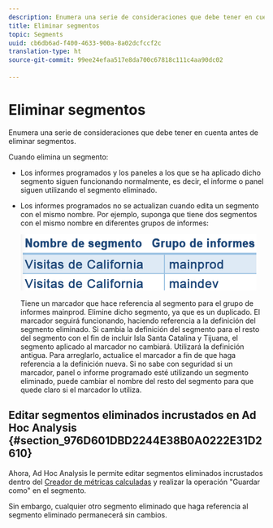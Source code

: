 ```yaml
---
description: Enumera una serie de consideraciones que debe tener en cuenta antes de eliminar segmentos.
title: Eliminar segmentos
topic: Segments
uuid: cb6db6ad-f400-4633-900a-8a02dcfccf2c
translation-type: ht
source-git-commit: 99ee24efaa517e8da700c67818c111c4aa90dc02

---
```



# Eliminar segmentos

Enumera una serie de consideraciones que debe tener en cuenta antes de eliminar segmentos.

Cuando elimina un segmento:

* Los informes programados y los paneles a los que se ha aplicado dicho segmento siguen funcionando normalmente, es decir, el informe o panel siguen utilizando el segmento eliminado.
* Los informes programados no se actualizan cuando edita un segmento con el mismo nombre. Por ejemplo, suponga que tiene dos segmentos con el mismo nombre en diferentes grupos de informes:

   ![](assets/duplicate_seg_names.png)

   Tiene un marcador que hace referencia al segmento para el grupo de informes mainprod. Elimine dicho segmento, ya que es un duplicado. El marcador seguirá funcionando, haciendo referencia a la definición del segmento eliminado. Si cambia la definición del segmento para el resto del segmento con el fin de incluir Isla Santa Catalina y Tijuana, el segmento aplicado al marcador no cambiará. Utilizará la definición antigua. Para arreglarlo, actualice el marcador a fin de que haga referencia a la definición nueva. Si no sabe con seguridad si un marcador, panel o informe programado esté utilizando un segmento eliminado, puede cambiar el nombre del resto del segmento para que quede claro si el marcador lo utiliza.

## Editar segmentos eliminados incrustados en Ad Hoc Analysis {#section_976D601DBD2244E38B0A0222E31D2610}

Ahora, Ad Hoc Analysis le permite editar segmentos eliminados incrustados dentro del [Creador de métricas calculadas](https://marketing.adobe.com/resources/help/es_ES/analytics/calcmetrics/) y realizar la operación &quot;Guardar como&quot; en el segmento.

Sin embargo, cualquier otro segmento eliminado que haga referencia al segmento eliminado permanecerá sin cambios.
